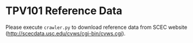# TPV101 Reference Data
Please execute `crawler.py` to download reference data from SCEC website (http://scecdata.usc.edu/cvws/cgi-bin/cvws.cgi).